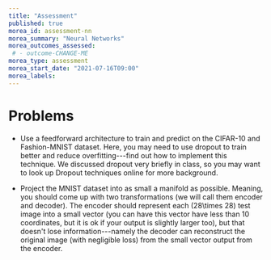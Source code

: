 ```yaml
---
title: "Assessment"
published: true
morea_id: assessment-nn
morea_summary: "Neural Networks"
morea_outcomes_assessed:
 # - outcome-CHANGE-ME
morea_type: assessment
morea_start_date: "2021-07-16T09:00"
morea_labels:
---
```

# Problems

* Use a feedforward architecture to train and predict on the CIFAR-10
  and Fashion-MNIST dataset. Here, you may need to use dropout to
  train better and reduce overfitting---find out how to implement this
  technique. We discussed dropout very briefly in class, so you may want
  to look up Dropout techniques online for more background.

* Project the MNIST dataset into as small a manifold as
  possible. Meaning, you should come up with two transformations (we
  will call them encoder and decoder). The encoder should represent
  each \(28\times 28\) test image into a small vector (you can have
  this vector have less than 10 coordinates, but it is ok if your
  output is slightly larger too), but that doesn't lose
  information---namely the decoder can reconstruct the original image
  (with negligible loss) from the small vector output from the
  encoder.
